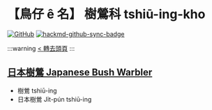 # 【鳥仔 ê 名】 樹鶯科 tshiū-ing-kho

[![GitHub](https://img.shields.io/badge/GitHub-black?logo=github)](https://github.com/siansiansu/tsiau-a-e-mia)
[![hackmd-github-sync-badge](https://hackmd.io/hCqdaxj9R0O520gWapFGxg/badge)](https://hackmd.io/hCqdaxj9R0O520gWapFGxg)

:::warning
[< 轉去頭頁](https://hackmd.io/@siansiansu/Hy4VzNvha)
:::

## [日本樹鶯 Japanese Bush Warbler](https://www.instagram.com/p/CtRiGfXPFuV/)

- 樹鶯 tshiū-ing
- 日本樹鶯 Ji̍t-pún tshiū-ing
